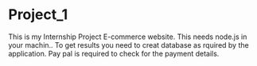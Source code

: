 # Project_1
This is my Internship Project E-commerce website.
This needs node.js in your machin..
To get results you need to creat database as rquired by the application.
Pay pal is required to check for the payment details. 
